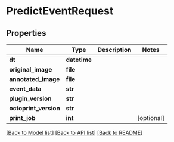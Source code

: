 # PredictEventRequest

## Properties
Name | Type | Description | Notes
------------ | ------------- | ------------- | -------------
**dt** | **datetime** |  | 
**original_image** | **file** |  | 
**annotated_image** | **file** |  | 
**event_data** | **str** |  | 
**plugin_version** | **str** |  | 
**octoprint_version** | **str** |  | 
**print_job** | **int** |  | [optional] 

[[Back to Model list]](../README.md#documentation-for-models) [[Back to API list]](../README.md#documentation-for-api-endpoints) [[Back to README]](../README.md)


